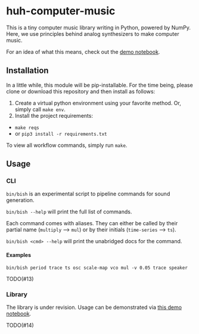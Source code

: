 # huh-computer-music

This is a tiny computer music library writing in Python, powered by NumPy. 
Here, we use principles behind analog synthesizers to make computer music. 

For an idea of what this means, check out the [demo notebook](/demos/Pycon2018-talk.ipynb).

## Installation

In a little while, this module will be pip-installable. For the time being, please clone or download this repository and
then install as follows: 

1. Create a virtual python environment using your favorite method. Or, simply call `make env`. 
2. Install the project requirements:
 - `make reqs`
 - or `pip3 install -r requirements.txt`

To view all workflow commands, simply run `make`.

## Usage

### CLI

`bin/bish` is an experimental script to pipeline commands for sound generation.

`bin/bish --help` will print the full list of commands. 

Each command comes with aliases. They can either be called by their partial name (`multiply` --> `mul`) or 
by their initials (`time-series` --> `ts`).

`bin/bish <cmd> --help` will print the unabridged docs for the command.

#### Examples

`bin/bish period trace ts osc scale-map vco mul -v 0.05 trace speaker`

TODO(#13)

### Library

The library is under revision. Usage can be demonstrated via [this demo notebook](demos/huh_computer_music.ipynb).

TODO(#14)

